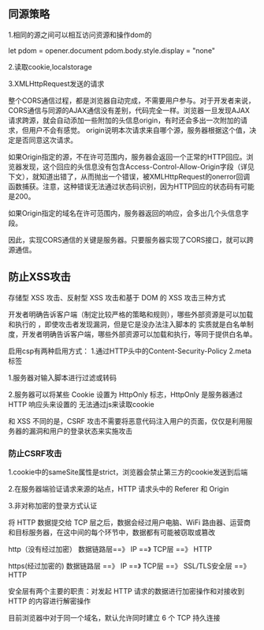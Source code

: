 ## 同源策略
1.相同的源之间可以相互访问资源和操作dom的

let pdom = opener.document
pdom.body.style.display = "none"


2.读取cookie,localstorage

3.XMLHttpRequest发送的请求


整个CORS通信过程，都是浏览器自动完成，不需要用户参与。对于开发者来说，CORS通信与同源的AJAX通信没有差别，代码完全一样。浏览器一旦发现AJAX请求跨源，就会自动添加一些附加的头信息origin，有时还会多出一次附加的请求，但用户不会有感觉。
origin说明本次请求来自哪个源，服务器根据这个值，决定是否同意这次请求。

如果Origin指定的源，不在许可范围内，服务器会返回一个正常的HTTP回应。浏览器发现，这个回应的头信息没有包含Access-Control-Allow-Origin字段（详见下文），就知道出错了，从而抛出一个错误，被XMLHttpRequest的onerror回调函数捕获。注意，这种错误无法通过状态码识别，因为HTTP回应的状态码有可能是200。

如果Origin指定的域名在许可范围内，服务器返回的响应，会多出几个头信息字段。

因此，实现CORS通信的关键是服务器。只要服务器实现了CORS接口，就可以跨源通信。


## 防止XSS攻击

存储型 XSS 攻击、反射型 XSS 攻击和基于 DOM 的 XSS 攻击三种方式

开发者明确告诉客户端（制定比较严格的策略和规则），哪些外部资源是可以加载和执行的 ，即使攻击者发现漏洞，但是它是没办法注入脚本的
实质就是白名单制度，开发者明确告诉客户端，哪些外部资源可以加载和执行，等同于提供白名单。

启用csp有两种启用方式：
  1.通过HTTP头中的Content-Security-Policy
  2.meta标签

1.服务器对输入脚本进行过滤或转码



2.服务器可以将某些 Cookie 设置为 HttpOnly 标志，HttpOnly 是服务器通过 HTTP 响应头来设置的
无法通过js来读取cookie


和 XSS 不同的是，CSRF 攻击不需要将恶意代码注入用户的页面，仅仅是利用服务器的漏洞和用户的登录状态来实施攻击

### 防止CSRF攻击
1.cookie中的sameSite属性是strict，浏览器会禁止第三方的cookie发送到后端

2.在服务器端验证请求来源的站点，HTTP 请求头中的 Referer 和 Origin

3.非对称加密的登录方式认证


将 HTTP 数据提交给 TCP 层之后，数据会经过用户电脑、WiFi 路由器、运营商和目标服务器，在这中间的每个环节中，数据都有可能被窃取或篡改


http（没有经过加密） 数据链路层==》 IP ==》   TCP层 ==》 HTTP

https(经过加密的)   数据链路层 ==》 IP ==》 TCP层   ==》 SSL/TLS安全层  ==》 HTTP

安全层有两个主要的职责：对发起 HTTP 请求的数据进行加密操作和对接收到 HTTP 的内容进行解密操作

目前浏览器中对于同一个域名，默认允许同时建立 6 个 TCP 持久连接

